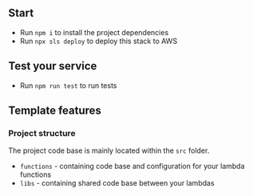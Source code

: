 ## Start

- Run `npm i` to install the project dependencies
- Run `npx sls deploy` to deploy this stack to AWS

## Test your service

- Run `npm run test` to run tests

## Template features

### Project structure

The project code base is mainly located within the `src` folder.

- `functions` - containing code base and configuration for your lambda functions
- `libs` - containing shared code base between your lambdas
